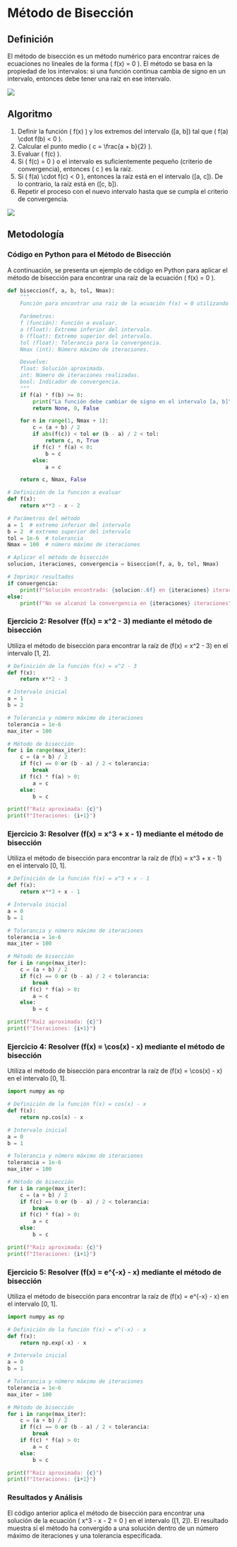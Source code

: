 # Método de Bisección
## Definición
El método de bisección es un método numérico para encontrar raíces de ecuaciones no lineales de la forma \( f(x) = 0 \). El método se basa en la propiedad de los intervalos: si una función continua cambia de signo en un intervalo, entonces debe tener una raíz en ese intervalo.

![](https://github.com/Olavi04/Metodos__Numericos/blob/main/Imagenes/Imagenes_Tema2/biseccion.png)

## Algoritmo
1. Definir la función \( f(x) \) y los extremos del intervalo \([a, b]\) tal que \( f(a) \cdot f(b) < 0 \).
2. Calcular el punto medio \( c = \frac{a + b}{2} \).
3. Evaluar \( f(c) \).
4. Si \( f(c) = 0 \) o el intervalo es suficientemente pequeño (criterio de convergencia), entonces \( c \) es la raíz.
5. Si \( f(a) \cdot f(c) < 0 \), entonces la raíz está en el intervalo \([a, c]\). De lo contrario, la raíz está en \([c, b]\).
6. Repetir el proceso con el nuevo intervalo hasta que se cumpla el criterio de convergencia.

![](https://github.com/Olavi04/Metodos__Numericos/blob/main/Imagenes/Imagenes_Tema2/biseccionf.jpg)

## Metodología

### Código en Python para el Método de Bisección
A continuación, se presenta un ejemplo de código en Python para aplicar el método de bisección para encontrar una raíz de la ecuación \( f(x) = 0 \).

```python
def biseccion(f, a, b, tol, Nmax):
    """
    Función para encontrar una raíz de la ecuación f(x) = 0 utilizando el método de bisección.

    Parámetros:
    f (función): Función a evaluar.
    a (float): Extremo inferior del intervalo.
    b (float): Extremo superior del intervalo.
    tol (float): Tolerancia para la convergencia.
    Nmax (int): Número máximo de iteraciones.

    Devuelve:
    float: Solución aproximada.
    int: Número de iteraciones realizadas.
    bool: Indicador de convergencia.
    """
    if f(a) * f(b) >= 0:
        print("La función debe cambiar de signo en el intervalo [a, b]")
        return None, 0, False

    for n in range(1, Nmax + 1):
        c = (a + b) / 2
        if abs(f(c)) < tol or (b - a) / 2 < tol:
            return c, n, True
        if f(c) * f(a) < 0:
            b = c
        else:
            a = c

    return c, Nmax, False

# Definición de la función a evaluar
def f(x):
    return x**3 - x - 2

# Parámetros del método
a = 1  # extremo inferior del intervalo
b = 2  # extremo superior del intervalo
tol = 1e-6  # tolerancia
Nmax = 100  # número máximo de iteraciones

# Aplicar el método de bisección
solucion, iteraciones, convergencia = biseccion(f, a, b, tol, Nmax)

# Imprimir resultados
if convergencia:
    print(f"Solución encontrada: {solucion:.6f} en {iteraciones} iteraciones")
else:
    print(f"No se alcanzó la convergencia en {iteraciones} iteraciones")
```

### Ejercicio 2: Resolver \(f(x) = x^2 - 3\) mediante el método de bisección
Utiliza el método de bisección para encontrar la raíz de \(f(x) = x^2 - 3\) en el intervalo [1, 2].

```python
# Definición de la función f(x) = x^2 - 3
def f(x):
    return x**2 - 3

# Intervalo inicial
a = 1
b = 2

# Tolerancia y número máximo de iteraciones
tolerancia = 1e-6
max_iter = 100

# Método de bisección
for i in range(max_iter):
    c = (a + b) / 2
    if f(c) == 0 or (b - a) / 2 < tolerancia:
        break
    if f(c) * f(a) > 0:
        a = c
    else:
        b = c

print(f"Raíz aproximada: {c}")
print(f"Iteraciones: {i+1}")
```

### Ejercicio 3: Resolver \(f(x) = x^3 + x - 1\) mediante el método de bisección
Utiliza el método de bisección para encontrar la raíz de \(f(x) = x^3 + x - 1\) en el intervalo [0, 1].

```python
# Definición de la función f(x) = x^3 + x - 1
def f(x):
    return x**3 + x - 1

# Intervalo inicial
a = 0
b = 1

# Tolerancia y número máximo de iteraciones
tolerancia = 1e-6
max_iter = 100

# Método de bisección
for i in range(max_iter):
    c = (a + b) / 2
    if f(c) == 0 or (b - a) / 2 < tolerancia:
        break
    if f(c) * f(a) > 0:
        a = c
    else:
        b = c

print(f"Raíz aproximada: {c}")
print(f"Iteraciones: {i+1}")
```

### Ejercicio 4: Resolver \(f(x) = \cos(x) - x\) mediante el método de bisección
Utiliza el método de bisección para encontrar la raíz de \(f(x) = \cos(x) - x\) en el intervalo [0, 1].

```python
import numpy as np

# Definición de la función f(x) = cos(x) - x
def f(x):
    return np.cos(x) - x

# Intervalo inicial
a = 0
b = 1

# Tolerancia y número máximo de iteraciones
tolerancia = 1e-6
max_iter = 100

# Método de bisección
for i in range(max_iter):
    c = (a + b) / 2
    if f(c) == 0 or (b - a) / 2 < tolerancia:
        break
    if f(c) * f(a) > 0:
        a = c
    else:
        b = c

print(f"Raíz aproximada: {c}")
print(f"Iteraciones: {i+1}")
```

### Ejercicio 5: Resolver \(f(x) = e^{-x} - x\) mediante el método de bisección
Utiliza el método de bisección para encontrar la raíz de \(f(x) = e^{-x} - x\) en el intervalo [0, 1].

```python
import numpy as np

# Definición de la función f(x) = e^(-x) - x
def f(x):
    return np.exp(-x) - x

# Intervalo inicial
a = 0
b = 1

# Tolerancia y número máximo de iteraciones
tolerancia = 1e-6
max_iter = 100

# Método de bisección
for i in range(max_iter):
    c = (a + b) / 2
    if f(c) == 0 or (b - a) / 2 < tolerancia:
        break
    if f(c) * f(a) > 0:
        a = c
    else:
        b = c

print(f"Raíz aproximada: {c}")
print(f"Iteraciones: {i+1}")
```


### Resultados y Análisis
El código anterior aplica el método de bisección para encontrar una solución de la ecuación \( x^3 - x - 2 = 0 \) en el intervalo \([1, 2]\). El resultado muestra si el método ha convergido a una solución dentro de un número máximo de iteraciones y una tolerancia especificada.
